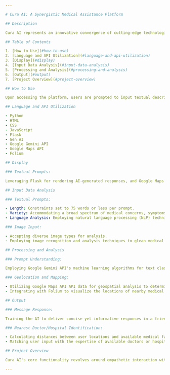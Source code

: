 ```yaml
---

# Cura AI: A Synergistic Medical Assistance Platform

## Description

Cura AI represents an innovative convergence of cutting-edge technologies aimed at expediting medical assistance through nuanced analysis of user-generated textual prompts and optional image inputs. This pioneering project harnesses the power of image recognition and artificial intelligence (AI) to discern potential medical concerns with precision. Upon receiving AI-generated feedback, the system seamlessly facilitates access to the nearest medical facilities or practitioners equipped to address the user's specific condition, thereby ensuring expeditious access to appropriate medical care.

## Table of Contents

1. [How to Use](#how-to-use)
2. [Language and API Utilization](#language-and-api-utilization)
3. [Display](#display)
4. [Input Data Analysis](#input-data-analysis)
5. [Processing and Analysis](#processing-and-analysis)
6. [Output](#output)
7. [Project Overview](#project-overview)

## How to Use

Upon accessing the platform, users are prompted to input textual descriptions of their medical concerns. Optionally, users may submit relevant images for further analysis. Subsequently, users are prompted to provide their location to facilitate the identification of the nearest medical facilities or practitioners.

## Language and API Utilization

- Python
- HTML
- CSS
- JavaScript
- Flask
- Gen AI
- Google Gemini API
- Google Maps API
- Folium

## Display

### Textual Prompts:

Leveraging Flask for rendering AI-generated responses, and Google Maps API for spatial representation of medical facilities' locations.

## Input Data Analysis

### Textual Prompts:

- Length: Constraints set to 75 words or less per prompt.
- Variety: Accommodating a broad spectrum of medical concerns, symptoms, and requests.
- Language Analysis: Employing natural language processing (NLP) techniques to discern user intent and extract pertinent medical information.

### Image Input:

- Accepting diverse image types for analysis.
- Employing image recognition and analysis techniques to glean medical insights from submitted images.

## Processing and Analysis

### Prompt Understanding:

Employing Google Gemini API's machine learning algorithms for text classification and image recognition.

### Geolocation and Mapping:

- Utilizing Google Maps API API data for geospatial analysis to determine the proximity of medical facilities.
- Integrating with Folium to visualize the locations of nearby medical facilities.

## Output

### Message Response:

Training the AI to deliver concise yet informative responses in a friendly manner.

### Nearest Doctor/Hospital Identification:

- Calculating distances between user locations and available medical facilities using Google Maps API.
- Matching user input with the expertise of available doctors or hospitals for precise recommendations.

## Project Overview

Cura AI's core functionality revolves around empathetic interaction with users, offering therapeutic responses to their medical concerns. Leveraging extensive prompt engineering and machine learning techniques facilitated by the Gemini AI API, the platform adeptly interprets textual and visual inputs, providing tailored medical recommendations. By leveraging the rich capabilities of Python, Flask, Gemini API, Google Maps API, Folium, HTML, CSS, and JavaScript, Cura AI achieves seamless integration and functionality, ensuring a user-centric approach to medical assistance.

---
```

